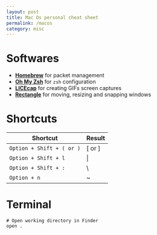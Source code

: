 ```yaml
---
layout: post
title: Mac Os personal cheat sheet
permalink: /macos
category: misc
---
```

# Softwares
- **[Homebrew](https://brew.sh/)** for packet management
- **[Oh My Zsh](https://ohmyz.sh/)** for `zsh` configuration
- **[LICEcap](https://www.cockos.com/licecap/)** for creating GIFs screen captures
- **[Rectangle](https://rectangleapp.com/)** for moving, resizing and snapping windows

# Shortcuts

| Shortcut                  | Result   |
|---------------------------|----------|
| `Option + Shift + ( or )` | [ or ]   |
| `Option + Shift + l`      | \|       |
| `Option + Shift + :`      | \        |
| `Option + n`              | ~        |

# Terminal
```shell
# Open working directory in Finder
open .
```
